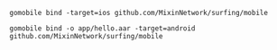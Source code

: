 `gomobile bind -target=ios github.com/MixinNetwork/surfing/mobile`

`gomobile bind -o app/hello.aar -target=android github.com/MixinNetwork/surfing/mobile`
